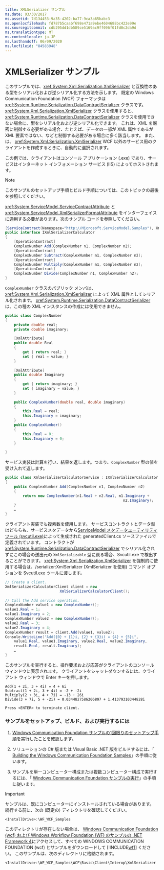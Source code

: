 ```yaml
---
title: XMLSerializer サンプル
ms.date: 03/30/2017
ms.assetid: 7d134453-9a35-4202-ba77-9ca3a65babc3
ms.openlocfilehash: fd787b5caabf698e471a9ebe4604688bc422e99e
ms.sourcegitcommit: cdb295dd1db589ce5169ac9ff096f01fd0c2da9d
ms.translationtype: MT
ms.contentlocale: ja-JP
ms.lasthandoff: 06/09/2020
ms.locfileid: "84583948"
---
```

# <a name="xmlserializer-sample"></a>XMLSerializer サンプル
このサンプルでは、<xref:System.Xml.Serialization.XmlSerializer> と互換性のある型をシリアル化および逆シリアル化する方法を示します。 既定の Windows Communication Foundation (WCF) フォーマッタは <xref:System.Runtime.Serialization.DataContractSerializer> クラスです。 <xref:System.Xml.Serialization.XmlSerializer> クラスを使用すると、<xref:System.Runtime.Serialization.DataContractSerializer> クラスを使用できない場合に、型をシリアル化および逆シリアル化できます。 これは、XML を厳密に制御する必要がある場合、たとえば、データの一部が XML 属性であるが XML 要素ではない、などと制御する必要がある場合に多く該当します。 また、は、 <xref:System.Xml.Serialization.XmlSerializer> WCF 以外のサービス用のクライアントを作成するときに、自動的に選択されます。  
  
 この例では、クライアントはコンソール アプリケーション (.exe) であり、サービスはインターネット インフォメーション サービス (IIS) によってホストされます。  
  
> [!NOTE]
> このサンプルのセットアップ手順とビルド手順については、このトピックの最後を参照してください。  
  
 <xref:System.ServiceModel.ServiceContractAttribute> と <xref:System.ServiceModel.XmlSerializerFormatAttribute> をインターフェイスに適用する必要があります。次のサンプル コードを参照してください。  
  
```csharp  
[ServiceContract(Namespace="http://Microsoft.ServiceModel.Samples"), XmlSerializerFormat]  
public interface IXmlSerializerCalculator  
{  
    [OperationContract]  
    ComplexNumber Add(ComplexNumber n1, ComplexNumber n2);  
    [OperationContract]  
    ComplexNumber Subtract(ComplexNumber n1, ComplexNumber n2);  
    [OperationContract]  
    ComplexNumber Multiply(ComplexNumber n1, ComplexNumber n2);  
    [OperationContract]  
    ComplexNumber Divide(ComplexNumber n1, ComplexNumber n2);  
}  
```  
  
 `ComplexNumber` クラスのパブリック メンバは、<xref:System.Xml.Serialization.XmlSerializer> によって XML 属性としてシリアル化されます。 <xref:System.Runtime.Serialization.DataContractSerializer> は、この種の XML インスタンスの作成には使用できません。  
  
```csharp  
public class ComplexNumber  
{  
    private double real;  
    private double imaginary;  
  
    [XmlAttribute]  
    public double Real  
    {  
        get { return real; }  
        set { real = value; }  
    }  
  
    [XmlAttribute]  
    public double Imaginary  
    {  
        get { return imaginary; }  
        set { imaginary = value; }  
    }  
  
    public ComplexNumber(double real, double imaginary)  
    {  
        this.Real = real;  
        this.Imaginary = imaginary;  
    }  
    public ComplexNumber()  
    {  
        this.Real = 0;  
        this.Imaginary = 0;  
    }  
  
}  
```  
  
 サービス実装は計算を行い、結果を返します。つまり、`ComplexNumber` 型の値を受け入れて返します。  
  
```csharp  
public class XmlSerializerCalculatorService : IXmlSerializerCalculator  
{  
    public ComplexNumber Add(ComplexNumber n1, ComplexNumber n2)  
    {  
        return new ComplexNumber(n1.Real + n2.Real, n1.Imaginary +  
                                                      n2.Imaginary);  
    }  
    …  
}  
```  
  
 クライアント実装でも複素数を使用します。 サービスコントラクトとデータ型はどちらも、サービスメタデータから[ServiceModel メタデータユーティリティツール (svcutil.exe)](../servicemodel-metadata-utility-tool-svcutil-exe.md)によって生成された generatedClient.cs ソースファイルで定義されています。 コントラクトが <xref:System.Runtime.Serialization.DataContractSerializer> でシリアル化されずにこの場合の送出元の `XmlSerializable` 型に戻る場合、Svcutil.exe で検出することができます。 <xref:System.Xml.Serialization.XmlSerializer> を強制的に使用する場合は、/serializer:XmlSerializer (XmlSerializer を使用) コマンド オプションを Svcutil.exe ツールに渡します。  
  
```csharp  
// Create a client.  
XmlSerializerCalculatorClient client = new  
                         XmlSerializerCalculatorClient();  
  
// Call the Add service operation.  
ComplexNumber value1 = new ComplexNumber();  
value1.Real = 1;  
value1.Imaginary = 2;  
ComplexNumber value2 = new ComplexNumber();  
value2.Real = 3;  
value2.Imaginary = 4;  
ComplexNumber result = client.Add(value1, value2);  
Console.WriteLine("Add({0} + {1}i, {2} + {3}i) = {4} + {5}i",  
    value1.Real, value1.Imaginary, value2.Real, value2.Imaginary,
    result.Real, result.Imaginary);  
    …  
}  
```  
  
 このサンプルを実行すると、操作要求および応答がクライアントのコンソール ウィンドウに表示されます。 クライアントをシャットダウンするには、クライアント ウィンドウで Enter キーを押します。  
  
```console  
Add(1 + 2i, 3 + 4i) = 4 + 6i  
Subtract(1 + 2i, 3 + 4i) = -2 + -2i  
Multiply(2 + 3i, 4 + 7i) = -13 + 26i  
Divide(3 + 7i, 5 + -2i) = 0.0344827586206897 + 1.41379310344828i  
  
Press <ENTER> to terminate client.  
```  
  
### <a name="to-set-up-build-and-run-the-sample"></a>サンプルをセットアップ、ビルド、および実行するには  
  
1. [Windows Communication Foundation サンプルの1回限りのセットアップ手順](one-time-setup-procedure-for-the-wcf-samples.md)を実行したことを確認します。  
  
2. ソリューションの C# 版または Visual Basic .NET 版をビルドするには、「 [Building the Windows Communication Foundation Samples](building-the-samples.md)」の手順に従います。  
  
3. サンプルを単一コンピューター構成または複数コンピューター構成で実行するには、「 [Windows Communication Foundation サンプルの実行](running-the-samples.md)」の手順に従います。  
  
> [!IMPORTANT]
> サンプルは、既にコンピューターにインストールされている場合があります。 続行する前に、次の (既定の) ディレクトリを確認してください。  
>
> `<InstallDrive>:\WF_WCF_Samples`  
>
> このディレクトリが存在しない場合は、 [Windows Communication Foundation (wcf) および Windows Workflow Foundation (WF) のサンプルの .NET Framework 4](https://www.microsoft.com/download/details.aspx?id=21459)にアクセスして、すべての WINDOWS COMMUNICATION FOUNDATION (wcf) とサンプルをダウンロードして [!INCLUDE[wf1](../../../../includes/wf1-md.md)] ください。 このサンプルは、次のディレクトリに格納されます。  
>
> `<InstallDrive>:\WF_WCF_Samples\WCF\Basic\Client\Interop\XmlSerializer`  
